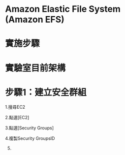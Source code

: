 # Amazon Elastic File System (Amazon EFS)

# 實施步驟

# 實驗室目前架構

# 步驟1：建立安全群組


1.搜尋EC2

2.點選[EC2]

3.點選[Security Groups]

4.複製Security GroupsID

5.
